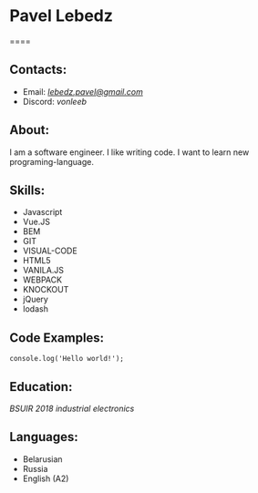 # Pavel Lebedz
====


## Contacts:
- Email: *lebedz.pavel@gmail.com*
- Discord: *vonleeb*


## About:
I am a software engineer. I like writing code. I want to learn new programing-language.


## Skills:
+ Javascript
+ Vue.JS
+ BEM
+ GIT
+ VISUAL-CODE
+ HTML5
+ VANILA.JS
+ WEBPACK
+ KNOCKOUT
+ jQuery
+ lodash


## Code Examples:
```
console.log('Hello world!');
```

## Education:
*BSUIR 2018 industrial electronics*

## Languages:
+ Belarusian
+ Russia
+ English (A2)